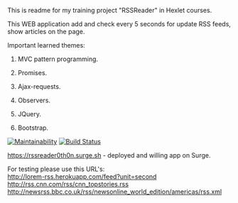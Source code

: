 This is readme for my training project "RSSReader" in Hexlet courses.

This WEB application add and check every 5 seconds for update RSS feeds, show articles on the page.

Important learned themes:

1) MVC pattern programming.

2) Promises.

3) Ajax-requests.

4) Observers.

5) JQuery.

6) Bootstrap.


[![Maintainability](https://api.codeclimate.com/v1/badges/2b0cdc86df597ce4a238/maintainability)](https://codeclimate.com/github/0TH0N/project-lvl3-s390/maintainability)
[![Build Status](https://travis-ci.com/0TH0N/project-lvl3-s390.svg?branch=master)](https://travis-ci.com/0TH0N/project-lvl3-s390)

https://rssreader0th0n.surge.sh - deployed and willing app on Surge.


For testing please use this URL's:  
http://lorem-rss.herokuapp.com/feed?unit=second  
http://rss.cnn.com/rss/cnn_topstories.rss  
http://newsrss.bbc.co.uk/rss/newsonline_world_edition/americas/rss.xml